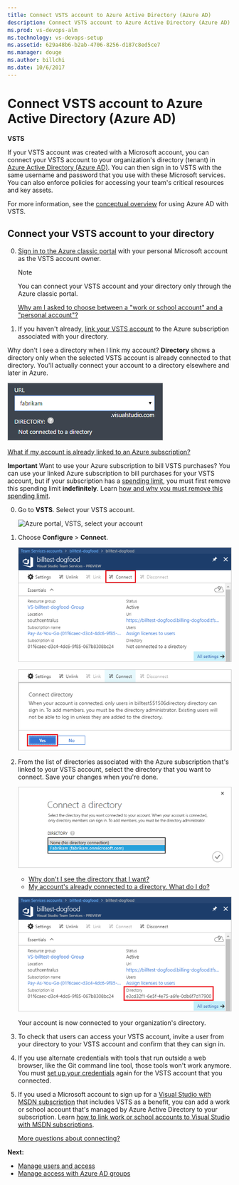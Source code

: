 ```yaml
---
title: Connect VSTS account to Azure Active Directory (Azure AD)
description: Connect VSTS account to Azure Active Directory (Azure AD)
ms.prod: vs-devops-alm
ms.technology: vs-devops-setup
ms.assetid: 629a48b6-b2ab-4706-8256-d187c8ed5ce7
ms.manager: douge
ms.author: billchi
ms.date: 10/6/2017
---
```


#	Connect VSTS account to Azure Active Directory (Azure AD)

**VSTS**

If your VSTS account was created with a Microsoft account, 
you can connect your VSTS account to your 
organization's directory (tenant) in 
[Azure Active Directory (Azure AD)](https://azure.microsoft.com/en-us/documentation/articles/active-directory-whatis/). 
You can then sign in to VSTS with the same username 
and password that you use with these Microsoft services. 
You can also enforce policies for accessing 
your team's critical resources and key assets.

For more information, see the [conceptual overview](access-with-azure-ad.md) for using Azure AD with VSTS.



<a name="ConnectDirectory"></a>
##  Connect your VSTS account to your directory

0.  [Sign in to the Azure classic portal](https://manage.windowsazure.com/) 
with your personal Microsoft account as the VSTS account owner.

	> [!NOTE]
	> You can connect your VSTS account 
	> and your directory only through the Azure classic portal.

	[Why am I asked to choose between a "work or school account" and a "personal account"?](faq-azure-access.md#ChooseOrgAcctMSAcct)

0.  If you haven't already, 
[link your VSTS account](../billing/set-up-billing-for-your-account-vs.md) 
to the Azure subscription associated with your directory.

  Why don't I see a directory when I link my account?  **Directory** shows a directory only when the selected 
  VSTS account is already connected to that directory.  You'll actually connect your account to a directory 
  elsewhere and later in Azure.

  ![No connected directory](_img/_shared/no-directory.png)

  [What if my account is already linked to an Azure subscription?](faq-azure-access.md#subscription-linked-already)

  **Important** Want to use your Azure subscription to bill VSTS purchases?  You can use your linked Azure 
  subscription to bill purchases for your VSTS account, but if your subscription has a 
	[spending limit](https://azure.microsoft.com/en-us/pricing/spending-limits/), you must first remove this 
	spending limit **indefinitely**. Learn [how and why you must remove this spending limit](faq-azure-access.md#remove-spending-limit).

0.	Go to **VSTS**. 
Select your VSTS account.

    ![Azure portal, VSTS, select your account](_img/manage-work-access/azurevso_unconnected.png)

0.	Choose **Configure** > **Connect**.

    ![Configure your account](_img/manage-work-access/azureconfigurevso.png)

    ![Connect your account](_img/manage-work-access/azureconnectdirectory1.png)

0.	From the list of directories associated with the Azure subscription 
that's linked to your VSTS account, 
select the directory that you want to connect. 
Save your changes when you're done.

	![Select your directory](_img/manage-work-access/azureconnectdirectory2.png)

	*	[Why don't I see the directory that I want?](faq-azure-access.md#why-not-my-directory)
	*	[My account's already connected to a directory. What do I do?](faq-azure-access.md#AlreadyConnected)

	![Account is now connected to your directory](_img/manage-work-access/azureconnectdirectory3.png)

	Your account is now connected to your organization's directory.

0.	To check that users can access your VSTS account, 
invite a user from your directory to your VSTS account 
and confirm that they can sign in.

0.  If you use alternate credentials with tools that run outside a web browser, 
like the Git command line tool, those tools won't work anymore. 
You must [set up your credentials](http://support.microsoft.com/kb/2991274/en-us) 
again for the VSTS account that you connected.

0.	If you used a Microsoft account to sign up for a 
[Visual Studio with MSDN subscription](https://www.visualstudio.com/vs/pricing/) 
that includes VSTS as a benefit, 
you can add a work or school account that's 
managed by Azure Active Directory to your subscription. 
Learn [how to link work or school accounts to Visual Studio with MSDN subscriptions](../billing/link-msdn-subscription-to-organizational-account-vs.md).

	[More questions about connecting?](faq-azure-access.md#faq-connect)

**Next:**

*   [Manage users and access](add-account-users-assign-access-levels.md)
*   [Manage access with Azure AD groups](manage-azure-active-directory-groups-vsts.md)


